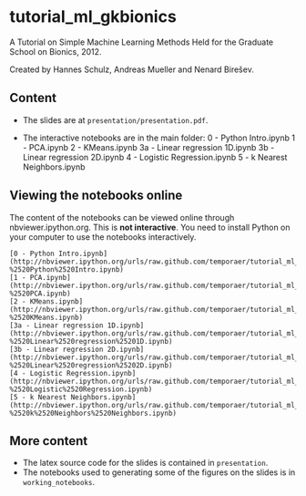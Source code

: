 tutorial_ml_gkbionics
=====================

A Tutorial on Simple Machine Learning Methods Held for the Graduate School on Bionics, 2012.

Created by Hannes Schulz, Andreas Mueller and Nenard Birešev.

Content
-------
- The slides are at ``presentation/presentation.pdf``.

- The interactive notebooks are in the main folder:
    0 - Python Intro.ipynb
    1 - PCA.ipynb
    2 - KMeans.ipynb
    3a - Linear regression 1D.ipynb
    3b - Linear regression 2D.ipynb
    4 - Logistic Regression.ipynb
    5 - k Nearest Neighbors.ipynb

Viewing the notebooks online
----------------------------
The content of the notebooks can be viewed online through nbviewer.ipython.org.
This is **not interactive**. You need to install Python on your computer to use the notebooks interactively.

    [0 - Python Intro.ipynb](http://nbviewer.ipython.org/urls/raw.github.com/temporaer/tutorial_ml_gkbionics/master/0%2520-%2520Python%2520Intro.ipynb)
    [1 - PCA.ipynb](http://nbviewer.ipython.org/urls/raw.github.com/temporaer/tutorial_ml_gkbionics/master/1%2520-%2520PCA.ipynb)
    [2 - KMeans.ipynb](http://nbviewer.ipython.org/urls/raw.github.com/temporaer/tutorial_ml_gkbionics/master/2%2520-%2520KMeans.ipynb)
    [3a - Linear regression 1D.ipynb](http://nbviewer.ipython.org/urls/raw.github.com/temporaer/tutorial_ml_gkbionics/master/3a%2520-%2520Linear%2520regression%25201D.ipynb)
    [3b - Linear regression 2D.ipynb](http://nbviewer.ipython.org/urls/raw.github.com/temporaer/tutorial_ml_gkbionics/master/3b%2520-%2520Linear%2520regression%25202D.ipynb)
    [4 - Logistic Regression.ipynb](http://nbviewer.ipython.org/urls/raw.github.com/temporaer/tutorial_ml_gkbionics/master/4%2520-%2520Logistic%2520Regression.ipynb)
    [5 - k Nearest Neighbors.ipynb](http://nbviewer.ipython.org/urls/raw.github.com/temporaer/tutorial_ml_gkbionics/master/5%2520-%2520k%2520Neighbors%2520Neighbors.ipynb)

More content
------------
- The latex source code for the slides is contained in ``presentation``.
- The notebooks used to generating some of the figures on the slides is in ``working_notebooks``.

